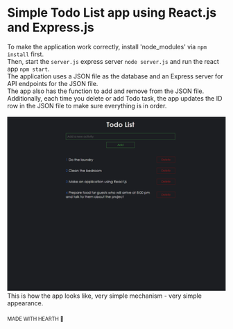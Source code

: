 # Simple Todo List app using React.js and Express.js
To make the application work correctly, install 'node_modules' via `npm install` first.<br>
Then, start the `server.js` express server `node server.js` and run the react app `npm start`.<br>
The application uses a JSON file as the database and an Express server for API endpoints for the JSON file.<br>
The app also has the function to add and remove from the JSON file. <br>
Additionally, each time you delete or add Todo task, the app updates the ID row in the JSON file to make sure everything is in order.
<br><br>
![Alt text](https://github.com/XarrrdaS/main/blob/main/React%20-%20Todo%20List/screenshots/screenshot.png?raw=true)
This is how the app looks like, very simple mechanism - very simple appearance.

<sub>MADE WITH HEARTH 🖤</sub>
